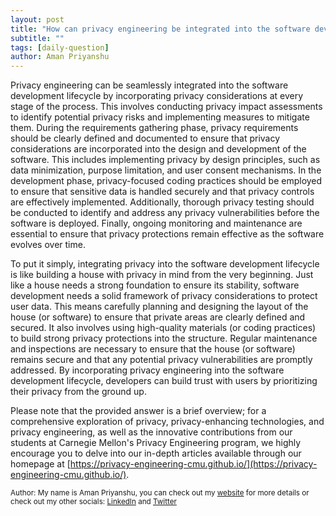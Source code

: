```yaml
---
layout: post
title: "How can privacy engineering be integrated into the software development lifecycle?"
subtitle: ""
tags: [daily-question]
author: Aman Priyanshu
---
```


Privacy engineering can be seamlessly integrated into the software development lifecycle by incorporating privacy considerations at every stage of the process. This involves conducting privacy impact assessments to identify potential privacy risks and implementing measures to mitigate them. During the requirements gathering phase, privacy requirements should be clearly defined and documented to ensure that privacy considerations are incorporated into the design and development of the software. This includes implementing privacy by design principles, such as data minimization, purpose limitation, and user consent mechanisms. In the development phase, privacy-focused coding practices should be employed to ensure that sensitive data is handled securely and that privacy controls are effectively implemented. Additionally, thorough privacy testing should be conducted to identify and address any privacy vulnerabilities before the software is deployed. Finally, ongoing monitoring and maintenance are essential to ensure that privacy protections remain effective as the software evolves over time.

To put it simply, integrating privacy into the software development lifecycle is like building a house with privacy in mind from the very beginning. Just like a house needs a strong foundation to ensure its stability, software development needs a solid framework of privacy considerations to protect user data. This means carefully planning and designing the layout of the house (or software) to ensure that private areas are clearly defined and secured. It also involves using high-quality materials (or coding practices) to build strong privacy protections into the structure. Regular maintenance and inspections are necessary to ensure that the house (or software) remains secure and that any potential privacy vulnerabilities are promptly addressed. By incorporating privacy engineering into the software development lifecycle, developers can build trust with users by prioritizing their privacy from the ground up.

Please note that the provided answer is a brief overview; for a comprehensive exploration of privacy, privacy-enhancing technologies, and privacy engineering, as well as the innovative contributions from our students at Carnegie Mellon's Privacy Engineering program, we highly encourage you to delve into our in-depth articles available through our homepage at [https://privacy-engineering-cmu.github.io/](https://privacy-engineering-cmu.github.io/).

<small>Author: My name is Aman Priyanshu, you can check out my [website](https://amanpriyanshu.github.io/) for more details or check out my other socials: [LinkedIn](https://www.linkedin.com/in/aman-priyanshu/) and [Twitter](https://twitter.com/AmanPriyanshu6)</small>
